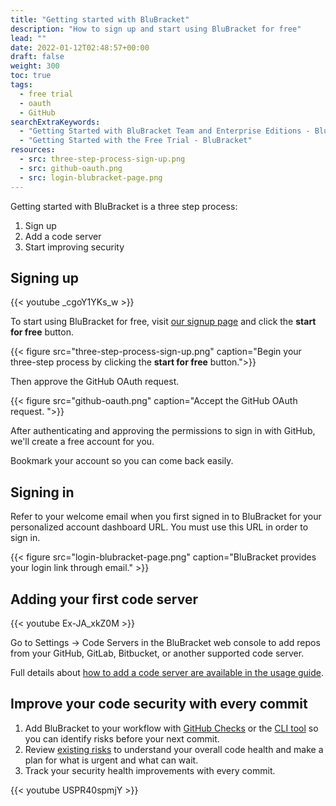 ```yaml
---
title: "Getting started with BluBracket"
description: "How to sign up and start using BluBracket for free"
lead: ""
date: 2022-01-12T02:48:57+00:00
draft: false
weight: 300
toc: true
tags:
  - free trial
  - oauth
  - GitHub
searchExtraKeywords:
  - "Getting Started with BluBracket Team and Enterprise Editions - BluBracket"
  - "Getting Started with the Free Trial - BluBracket"
resources:
  - src: three-step-process-sign-up.png
  - src: github-oauth.png
  - src: login-blubracket-page.png
---
```


Getting started with BluBracket is a three step process:

1. Sign up
2. Add a code server
3. Start improving security

## Signing up

{{< youtube _cgoY1YKs_w >}}

To start using BluBracket for free, visit [our signup page](https://blubracket.com/contact/get-started/) and click the **start for free** button.

{{< figure src="three-step-process-sign-up.png" caption="Begin your three-step process by clicking the **start for free** button.">}}

Then approve the GitHub OAuth request.

{{< figure src="github-oauth.png" caption="Accept the GitHub OAuth request. ">}}

After authenticating and approving the permissions to sign in with GitHub, we'll create a free account for you.

Bookmark your account so you can come back easily.

## Signing in

Refer to your welcome email when you first signed in to BluBracket for your personalized account dashboard URL. You must use this URL in order to sign in.

{{< figure src="login-blubracket-page.png" caption="BluBracket provides your login link through email." >}}

## Adding your first code server

{{< youtube Ex-JA_xkZ0M >}}

Go to Settings → Code Servers in the BluBracket web console to add repos from your GitHub, GitLab, Bitbucket, or another supported code server.

Full details about [how to add a code server are available in the usage guide](https://docs.blubracket.com/how-to/add-code-servers/).

## Improve your code security with every commit

1. Add BluBracket to your workflow with [GitHub Checks](https://docs.blubracket.com/intro/key-workflows/#ci-checks) or the [CLI tool](https://docs.blubracket.com/intro/key-workflows/#preventing-risks-in-code) so you can identify risks before your next commit.
2. Review [existing risks](https://docs.blubracket.com/intro/key-workflows/#understanding-and-taking-action-on-existing-risks) to understand your overall code health and make a plan for what is urgent and what can wait.
3. Track your security health improvements with every commit.

{{< youtube USPR40spmjY >}}

